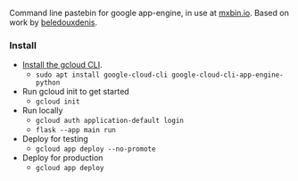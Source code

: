 Command line pastebin for google app-engine, in use at [mxbin.io](https://mxbin.io). Based on work by [beledouxdenis](https://github.com/beledouxdenis).

### Install

- [Install the gcloud CLI](https://cloud.google.com/sdk/docs/install).
  - `sudo apt install google-cloud-cli google-cloud-cli-app-engine-python`
- Run gcloud init to get started
  - `gcloud init`
- Run locally
  - `gcloud auth application-default login`
  - `flask --app main run`
- Deploy for testing
  - `gcloud app deploy --no-promote`
- Deploy for production
  - `gcloud app deploy`
